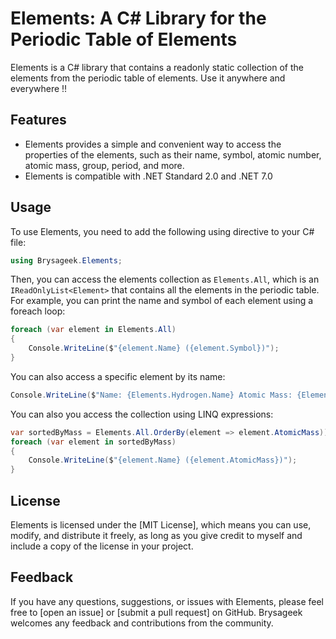 # Elements: A C# Library for the Periodic Table of Elements

Elements is a C# library that contains a readonly static collection of the elements from the periodic table of elements. Use it anywhere and everywhere !!

## Features

- Elements provides a simple and convenient way to access the properties of the elements, such as their name, symbol, atomic number, atomic mass, group, period, and more.
- Elements is compatible with .NET Standard 2.0 and .NET 7.0

## Usage

To use Elements, you need to add the following using directive to your C# file:

```csharp
using Brysageek.Elements;
```

Then, you can access the elements collection as `Elements.All`, which is an `IReadOnlyList<Element>` that contains all the elements in the periodic table. For example, you can print the name and symbol of each element using a foreach loop:

```csharp
foreach (var element in Elements.All)
{
    Console.WriteLine($"{element.Name} ({element.Symbol})");
}
```

You can also access a specific element by its name:

```csharp
Console.WriteLine($"Name: {Elements.Hydrogen.Name} Atomic Mass: {Elements.Hydrogen.AtomicMass});
```

You can also you access the collection using LINQ expressions:

```csharp
var sortedByMass = Elements.All.OrderBy(element => element.AtomicMass));
foreach (var element in sortedByMass)
{
    Console.WriteLine($"{element.Name} ({element.AtomicMass})");
}
```

## License

Elements is licensed under the [MIT License], which means you can use, modify, and distribute it freely, as long as you give credit to myself and include a copy of the license in your project.

## Feedback

If you have any questions, suggestions, or issues with Elements, please feel free to [open an issue] or [submit a pull request] on GitHub. Brysageek welcomes any feedback and contributions from the community.